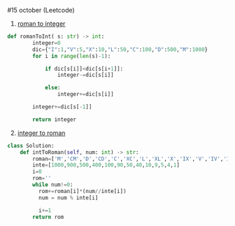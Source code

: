 #15 october (Leetcode)

1. [roman to integer](https://leetcode.com/problems/roman-to-integer/)

```python
def romanToInt( s: str) -> int:
        integer=0
        dic={"I":1,"V":5,"X":10,"L":50,"C":100,"D":500,"M":1000}
        for i in range(len(s)-1):

            if dic[s[i]]<dic[s[i+1]]:
                integer-=dic[s[i]]

            else:
                integer+=dic[s[i]]

        integer+=dic[s[-1]]

        return integer
```


2. [integer to roman](https://leetcode.com/problems/integer-to-roman/description/)

```python
class Solution:
    def intToRoman(self, num: int) -> str:
        roman=['M','CM','D','CD','C','XC','L','XL','X','IX','V','IV','I']
        inte=[1000,900,500,400,100,90,50,40,10,9,5,4,1]
        i=0
        rom=''
        while num!=0:
          rom+=roman[i]*(num//inte[i])
          num = num % inte[i]

          i+=1
        return rom
```

